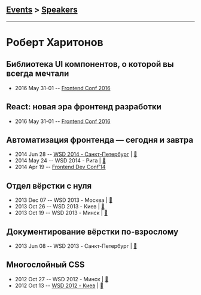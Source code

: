 ## [Events](../README.md) > [Speakers](../speakers.md)
---

# Роберт Харитонов

## Библиотека UI компонентов, о которой вы всегда мечтали
- 2016 May 31-01 -- [Frontend Conf 2016](https://www.youtube.com/watch?v=v5giKiY8oSs)    
## React: новая эра фронтенд разработки
- 2016 May 31-01 -- [Frontend Conf 2016](https://www.youtube.com/watch?v=KlPgi9uymW4)    
## Автоматизация фронтенда — сегодня и завтра
- 2014 Jun 28 -- [WSD 2014 - Санкт-Петербург](https://www.youtube.com/watch?v=TXqiq5tOWRQ)  | [:notebook:](https://wsd.events/2014/06/28/pres/automation/)  
- 2014 May 24 -- WSD 2014 - Рига  | [:notebook:](https://wsd.events/2014/05/24/pres/automation/)  
- 2014 Apr 19 -- [Frontend Dev Conf’14](https://www.youtube.com/watch?v=Fe5fW-WtQSI)    
## Отдел вёрстки с нуля
- 2013 Dec 07 -- WSD 2013 - Москва  | [:notebook:](https://wsd.events/2013/12/07/pres/coding-dept.pdf)  
- 2013 Oct 26 -- WSD 2013 - Киев  | [:notebook:](https://wsd.events/2013/10/26/pres/department.pdf)  
- 2013 Oct 19 -- WSD 2013 - Минск  | [:notebook:](http://corp.mail.ru/communications/odnoklassniki)  
## Документирование вёрстки по-взрослому
- 2013 Jun 08 -- WSD 2013 - Санкт-Петербург  | [:notebook:](https://wsd.events/2013/06/08/pres/source-docs/)  
## Многослойный CSS
- 2012 Oct 27 -- WSD 2012 - Минск  | [:notebook:](https://wsd.events/2012/10/27/pres/mcss/)  
- 2012 Oct 13 -- [WSD 2012 - Киев](https://www.youtube.com/watch?v=-oUZYm4sl94)  | [:notebook:](https://wsd.events/2012/10/13/pres/mcss/)  
